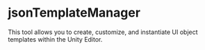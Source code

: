 # jsonTemplateManager
This tool allows you to create, customize, and instantiate UI object templates within the Unity Editor.

